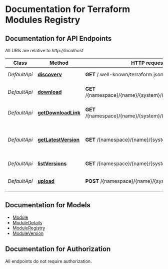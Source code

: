 # Documentation for Terraform Modules Registry

<a name="documentation-for-api-endpoints"></a>
## Documentation for API Endpoints

All URIs are relative to *http://localhost*

Class | Method | HTTP request | Description
------------ | ------------- | ------------- | -------------
*DefaultApi* | [**discovery**](Apis/DefaultApi.md#discovery) | **GET** /.well-known/terraform.json | Discovery process
*DefaultApi* | [**download**](Apis/DefaultApi.md#download) | **GET** /{namespace}/{name}/{system}/{version}/archive.tgz | Actually download tarball
*DefaultApi* | [**getDownloadLink**](Apis/DefaultApi.md#getdownloadlink) | **GET** /{namespace}/{name}/{system}/{version}/download | Download module source
*DefaultApi* | [**getLatestVersion**](Apis/DefaultApi.md#getlatestversion) | **GET** /{namespace}/{name}/{system} | Latest Version for a Specific Module Provider
*DefaultApi* | [**listVersions**](Apis/DefaultApi.md#listversions) | **GET** /{namespace}/{name}/{system}/versions | List module versions
*DefaultApi* | [**upload**](Apis/DefaultApi.md#upload) | **POST** /{namespace}/{name}/{system}/{version} | Upload module version


<a name="documentation-for-models"></a>
## Documentation for Models

 - [Module](.//Models/Module.md)
 - [ModuleDetails](.//Models/ModuleDetails.md)
 - [ModuleRegistry](.//Models/ModuleRegistry.md)
 - [ModuleVersion](.//Models/ModuleVersion.md)


<a name="documentation-for-authorization"></a>
## Documentation for Authorization

All endpoints do not require authorization.
